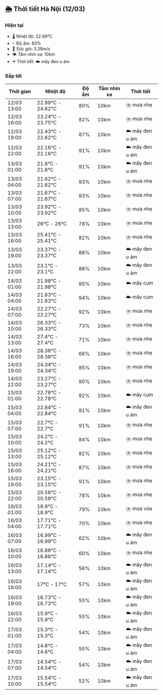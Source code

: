 ## 🌦️ Thời tiết Hà Nội (12/03)

### Hiện tại

- 🌡️ Nhiệt độ: 22.99℃
- 💦 Độ ẩm: 83%
- 💨 Sức gió: 3.38m/s
- 👁️ Tầm nhìn xa: 10km
- ☂️ Thời tiết: ☁️ mây đen u ám

### Sắp tới

| Thời gian | Nhiệt độ | Độ ẩm | Tầm nhìn xa | Thời tiết |
| --- | --- | --- | --- | --- |
| 12/03 13:00 | 22.99℃ - 24.62℃ | 80% | 10km | ⛈️ mưa nhẹ |
| 12/03 16:00 | 23.24℃ - 23.75℃ | 82% | 10km | ⛈️ mưa nhẹ |
| 12/03 19:00 | 22.43℃ - 22.62℃ | 87% | 10km | ☁️ mây đen u ám |
| 12/03 22:00 | 22.16℃ - 22.16℃ | 91% | 10km | ☁️ mây đen u ám |
| 13/03 01:00 | 21.8℃ - 21.8℃ | 91% | 10km | ☁️ mây đen u ám |
| 13/03 04:00 | 21.62℃ - 21.62℃ | 93% | 10km | ⛈️ mưa nhẹ |
| 13/03 07:00 | 21.67℃ - 21.67℃ | 93% | 10km | ⛈️ mưa nhẹ |
| 13/03 10:00 | 23.92℃ - 23.92℃ | 85% | 10km | ⛈️ mưa nhẹ |
| 13/03 13:00 | 26℃ - 26℃ | 78% | 10km | ⛈️ mưa nhẹ |
| 13/03 16:00 | 25.41℃ - 25.41℃ | 82% | 10km | ⛈️ mưa nhẹ |
| 13/03 19:00 | 23.37℃ - 23.37℃ | 88% | 10km | ☁️ mây đen u ám |
| 13/03 22:00 | 23.1℃ - 23.1℃ | 88% | 10km | ☁️ mây đen u ám |
| 14/03 01:00 | 21.98℃ - 21.98℃ | 95% | 10km | ☁️ mây cụm |
| 14/03 04:00 | 21.83℃ - 21.83℃ | 94% | 10km | ☁️ mây cụm |
| 14/03 07:00 | 22.27℃ - 22.27℃ | 92% | 10km | ⛈️ mưa nhẹ |
| 14/03 10:00 | 26.33℃ - 26.33℃ | 73% | 10km | ⛈️ mưa nhẹ |
| 14/03 13:00 | 27.4℃ - 27.4℃ | 71% | 10km | ⛈️ mưa nhẹ |
| 14/03 16:00 | 28.38℃ - 28.38℃ | 66% | 10km | ⛈️ mưa nhẹ |
| 14/03 19:00 | 24.34℃ - 24.34℃ | 85% | 10km | ⛈️ mưa nhẹ |
| 14/03 22:00 | 23.27℃ - 23.27℃ | 90% | 10km | ⛈️ mưa nhẹ |
| 15/03 01:00 | 22.78℃ - 22.78℃ | 92% | 10km | ☁️ mây cụm |
| 15/03 04:00 | 22.84℃ - 22.84℃ | 91% | 10km | ☁️ mây đen u ám |
| 15/03 07:00 | 22.7℃ - 22.7℃ | 91% | 10km | ⛈️ mưa nhẹ |
| 15/03 10:00 | 24.2℃ - 24.2℃ | 84% | 10km | ⛈️ mưa nhẹ |
| 15/03 13:00 | 25.12℃ - 25.12℃ | 82% | 10km | ⛈️ mưa nhẹ |
| 15/03 16:00 | 24.21℃ - 24.21℃ | 87% | 10km | ⛈️ mưa nhẹ |
| 15/03 19:00 | 23.15℃ - 23.15℃ | 91% | 10km | ⛈️ mưa nhẹ |
| 15/03 22:00 | 20.58℃ - 20.58℃ | 78% | 10km | ⛈️ mưa nhẹ |
| 16/03 01:00 | 18.9℃ - 18.9℃ | 79% | 10km | ⛈️ mưa vừa |
| 16/03 04:00 | 17.71℃ - 17.71℃ | 70% | 10km | ⛈️ mưa nhẹ |
| 16/03 07:00 | 16.99℃ - 16.99℃ | 62% | 10km | ☁️ mây đen u ám |
| 16/03 10:00 | 16.88℃ - 16.88℃ | 60% | 10km | ⛈️ mưa nhẹ |
| 16/03 13:00 | 17.14℃ - 17.14℃ | 58% | 10km | ☁️ mây đen u ám |
| 16/03 16:00 | 17℃ - 17℃ | 57% | 10km | ☁️ mây đen u ám |
| 16/03 19:00 | 16.73℃ - 16.73℃ | 55% | 10km | ☁️ mây đen u ám |
| 16/03 22:00 | 15.9℃ - 15.9℃ | 55% | 10km | ☁️ mây đen u ám |
| 17/03 01:00 | 15.3℃ - 15.3℃ | 54% | 10km | ☁️ mây đen u ám |
| 17/03 04:00 | 14.6℃ - 14.6℃ | 55% | 10km | ☁️ mây đen u ám |
| 17/03 07:00 | 14.54℃ - 14.54℃ | 54% | 10km | ☁️ mây đen u ám |
| 17/03 10:00 | 15.54℃ - 15.54℃ | 52% | 10km | ☁️ mây đen u ám |
